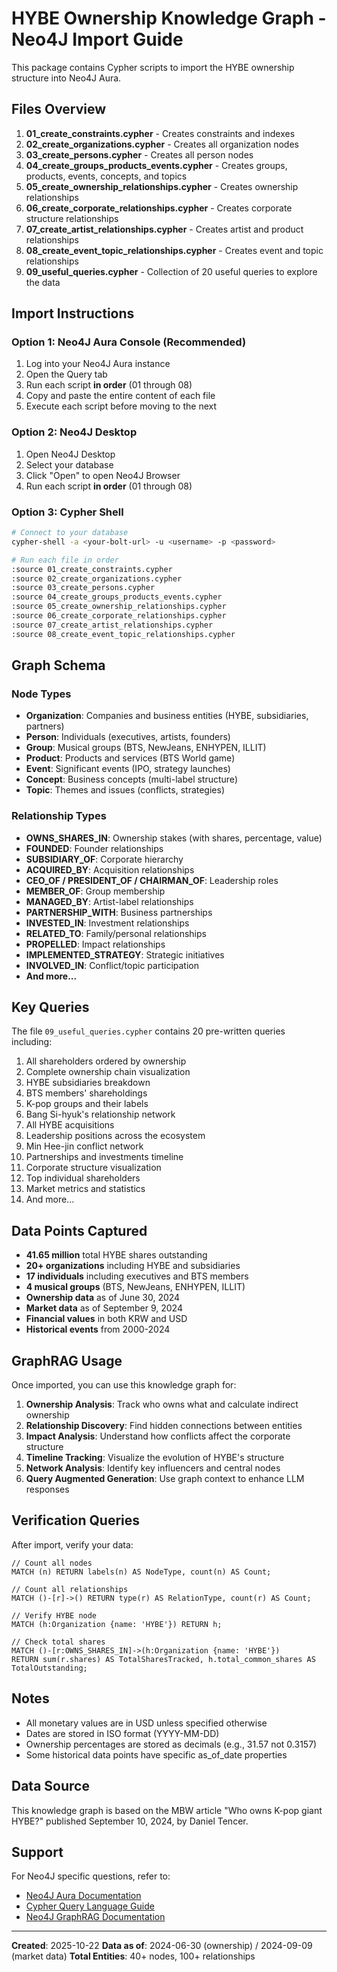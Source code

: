 # HYBE Ownership Knowledge Graph - Neo4J Import Guide

This package contains Cypher scripts to import the HYBE ownership structure into Neo4J Aura.

## Files Overview

1. **01_create_constraints.cypher** - Creates constraints and indexes
2. **02_create_organizations.cypher** - Creates all organization nodes
3. **03_create_persons.cypher** - Creates all person nodes
4. **04_create_groups_products_events.cypher** - Creates groups, products, events, concepts, and topics
5. **05_create_ownership_relationships.cypher** - Creates ownership relationships
6. **06_create_corporate_relationships.cypher** - Creates corporate structure relationships
7. **07_create_artist_relationships.cypher** - Creates artist and product relationships
8. **08_create_event_topic_relationships.cypher** - Creates event and topic relationships
9. **09_useful_queries.cypher** - Collection of 20 useful queries to explore the data

## Import Instructions

### Option 1: Neo4J Aura Console (Recommended)

1. Log into your Neo4J Aura instance
2. Open the Query tab
3. Run each script **in order** (01 through 08)
4. Copy and paste the entire content of each file
5. Execute each script before moving to the next

### Option 2: Neo4J Desktop

1. Open Neo4J Desktop
2. Select your database
3. Click "Open" to open Neo4J Browser
4. Run each script **in order** (01 through 08)

### Option 3: Cypher Shell

```bash
# Connect to your database
cypher-shell -a <your-bolt-url> -u <username> -p <password>

# Run each file in order
:source 01_create_constraints.cypher
:source 02_create_organizations.cypher
:source 03_create_persons.cypher
:source 04_create_groups_products_events.cypher
:source 05_create_ownership_relationships.cypher
:source 06_create_corporate_relationships.cypher
:source 07_create_artist_relationships.cypher
:source 08_create_event_topic_relationships.cypher
```

## Graph Schema

### Node Types

- **Organization**: Companies and business entities (HYBE, subsidiaries, partners)
- **Person**: Individuals (executives, artists, founders)
- **Group**: Musical groups (BTS, NewJeans, ENHYPEN, ILLIT)
- **Product**: Products and services (BTS World game)
- **Event**: Significant events (IPO, strategy launches)
- **Concept**: Business concepts (multi-label structure)
- **Topic**: Themes and issues (conflicts, strategies)

### Relationship Types

- **OWNS_SHARES_IN**: Ownership stakes (with shares, percentage, value)
- **FOUNDED**: Founder relationships
- **SUBSIDIARY_OF**: Corporate hierarchy
- **ACQUIRED_BY**: Acquisition relationships
- **CEO_OF / PRESIDENT_OF / CHAIRMAN_OF**: Leadership roles
- **MEMBER_OF**: Group membership
- **MANAGED_BY**: Artist-label relationships
- **PARTNERSHIP_WITH**: Business partnerships
- **INVESTED_IN**: Investment relationships
- **RELATED_TO**: Family/personal relationships
- **PROPELLED**: Impact relationships
- **IMPLEMENTED_STRATEGY**: Strategic initiatives
- **INVOLVED_IN**: Conflict/topic participation
- **And more...**

## Key Queries

The file `09_useful_queries.cypher` contains 20 pre-written queries including:

1. All shareholders ordered by ownership
2. Complete ownership chain visualization
3. HYBE subsidiaries breakdown
4. BTS members' shareholdings
5. K-pop groups and their labels
6. Bang Si-hyuk's relationship network
7. All HYBE acquisitions
8. Leadership positions across the ecosystem
9. Min Hee-jin conflict network
10. Partnerships and investments timeline
11. Corporate structure visualization
12. Top individual shareholders
13. Market metrics and statistics
14. And more...

## Data Points Captured

- **41.65 million** total HYBE shares outstanding
- **20+ organizations** including HYBE and subsidiaries
- **17 individuals** including executives and BTS members
- **4 musical groups** (BTS, NewJeans, ENHYPEN, ILLIT)
- **Ownership data** as of June 30, 2024
- **Market data** as of September 9, 2024
- **Financial values** in both KRW and USD
- **Historical events** from 2000-2024

## GraphRAG Usage

Once imported, you can use this knowledge graph for:

1. **Ownership Analysis**: Track who owns what and calculate indirect ownership
2. **Relationship Discovery**: Find hidden connections between entities
3. **Impact Analysis**: Understand how conflicts affect the corporate structure
4. **Timeline Tracking**: Visualize the evolution of HYBE's structure
5. **Network Analysis**: Identify key influencers and central nodes
6. **Query Augmented Generation**: Use graph context to enhance LLM responses

## Verification Queries

After import, verify your data:

```cypher
// Count all nodes
MATCH (n) RETURN labels(n) AS NodeType, count(n) AS Count;

// Count all relationships
MATCH ()-[r]->() RETURN type(r) AS RelationType, count(r) AS Count;

// Verify HYBE node
MATCH (h:Organization {name: 'HYBE'}) RETURN h;

// Check total shares
MATCH ()-[r:OWNS_SHARES_IN]->(h:Organization {name: 'HYBE'})
RETURN sum(r.shares) AS TotalSharesTracked, h.total_common_shares AS TotalOutstanding;
```

## Notes

- All monetary values are in USD unless specified otherwise
- Dates are stored in ISO format (YYYY-MM-DD)
- Ownership percentages are stored as decimals (e.g., 31.57 not 0.3157)
- Some historical data points have specific as_of_date properties

## Data Source

This knowledge graph is based on the MBW article "Who owns K-pop giant HYBE?" 
published September 10, 2024, by Daniel Tencer.

## Support

For Neo4J specific questions, refer to:
- [Neo4J Aura Documentation](https://neo4j.com/docs/aura/)
- [Cypher Query Language Guide](https://neo4j.com/docs/cypher-manual/)
- [Neo4J GraphRAG Documentation](https://neo4j.com/docs/graphrag/)

---

**Created**: 2025-10-22
**Data as of**: 2024-06-30 (ownership) / 2024-09-09 (market data)
**Total Entities**: 40+ nodes, 100+ relationships